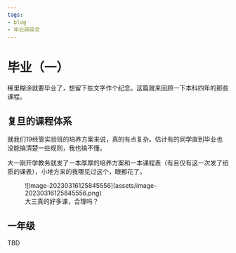 ```yaml
---
tags:
- blog
- 毕业碎碎念
---
```


# 毕业（一）

稀里糊涂就要毕业了，想留下些文字作个纪念。这篇就来回顾一下本科四年的那些课程。

## 复旦的课程体系
就我们19经管实验班的培养方案来说，真的有点复杂。估计有的同学直到毕业也没能搞清楚一些规则，我也搞不懂。

大一刚开学教务就发了一本厚厚的培养方案和一本课程表（有且仅有这一次发了纸质的课表），小地方来的我哪见过这个，眼都花了。

<figure markdown>
  ![image-20230316125845556](assets/image-20230316125845556.png)
  <figcaption>大三真的好多课，合理吗？</figcaption>
</figure>


## 一年级
TBD